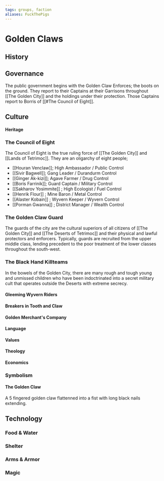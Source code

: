 ```yaml
---
tags: groups, faction
aliases: FuckThePigs
---
```


# Golden Claws
## History
## Governance
The public government begins with the Golden Claw Enforces; the boots on the ground. They report to their Captains at their Garrisons throughout [[The Golden City]] and the holdings under their protection. Those Captains report to Borris of [[#The Council of Eight]]. 

## Culture
#### Heritage
### The Council of Eight
The Council of Eight is the true ruling force of [[The Golden City]] and [[Lands of Tetrimoc]]. They are an oligarchy of eight people;
- [[Houran Venclaw]]; High Ambassador / Public Control
- [[Sivir Bagwell]]; Gang Leader / Durandurm Control
- [[Ginger Ak-kizi]]; Agave Farmer / Drug Control
- [[Boris Farrinik]]; Guard Captain / Military Control
- [[Sakharov Yosimmite]] ; High Ecologist / Fuel Control
- [[Henrik Flour]] ; Mine Baron / Metal Control
- [[Alaster Kobain]] ; Wyvern Keeper / Wyvern Control
- [[Porman Gwanna]] ; District Manager / Wealth Control

### The Golden Claw Guard
The guards of the city are the cultural superiors of all citizens of [[The Golden City]] and [[The Deserts of Tetrimoc]] and their physical and lawful protectors and enforcers. Typically, guards are recruited from the upper middle class, lending precedent to the poor treatment of the lower classes throughout the south-west.

### The Black Hand Killteams
In the bowels of the Golden City, there are many rough and tough young and unmissed children who have been indoctrinated into a secret military cult that operates outside the Deserts with extreme secrecy.

#### Gleeming Wyvern Riders
#### Breakers in Tooth and Claw
#### Golden Merchant's Company

#### Language
#### Values
#### Theology
#### Economics
### Symbolism
#### The Golden Claw
A 5 fingered golden claw flattenned into a fist with long black nails extending.
## Technology
### Food & Water
### Shelter
### Arms & Armor
### Magic